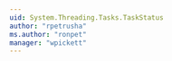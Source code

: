 ```yaml
---
uid: System.Threading.Tasks.TaskStatus
author: "rpetrusha"
ms.author: "ronpet"
manager: "wpickett"
---
```

